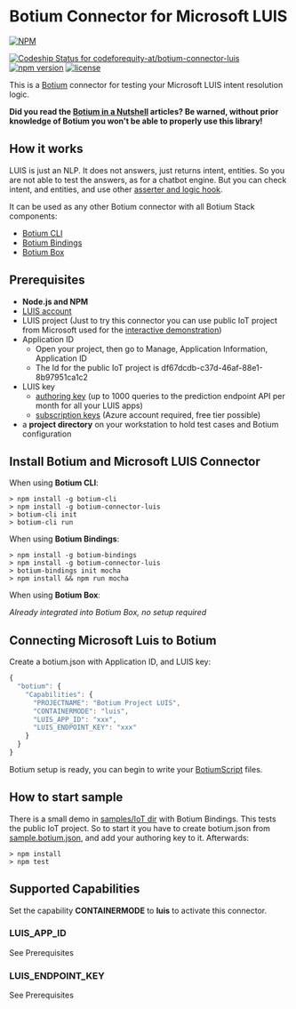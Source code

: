 # Botium Connector for Microsoft LUIS

[![NPM](https://nodei.co/npm/botium-connector-luis.png?downloads=true&downloadRank=true&stars=true)](https://nodei.co/npm/botium-connector-luis/)

[![Codeship Status for codeforequity-at/botium-connector-luis](https://app.codeship.com/projects/671767d0-0777-0137-514b-1ae61d02a015/status?branch=master)](https://app.codeship.com/projects/325831)
[![npm version](https://badge.fury.io/js/botium-connector-luis.svg)](https://badge.fury.io/js/botium-connector-luis)
[![license](https://img.shields.io/github/license/mashape/apistatus.svg)]()

This is a [Botium](https://github.com/codeforequity-at/botium-core) connector for testing your Microsoft LUIS intent resolution logic.

__Did you read the [Botium in a Nutshell](https://medium.com/@floriantreml/botium-in-a-nutshell-part-1-overview-f8d0ceaf8fb4) articles? Be warned, without prior knowledge of Botium you won't be able to properly use this library!__

## How it works

LUIS is just an NLP. It does not answers, just returns intent, entities. 
So you are not able to test the answers, as for a chatbot engine. 
But you can check intent, and entities, and use other [asserter and logic hook](https://github.com/codeforequity-at/botium-core/wiki/Botium-Scripting#asserters-and-logic-hooks).

It can be used as any other Botium connector with all Botium Stack components:
* [Botium CLI](https://github.com/codeforequity-at/botium-cli/)
* [Botium Bindings](https://github.com/codeforequity-at/botium-bindings/)
* [Botium Box](https://www.botium.at)

## Prerequisites

* __Node.js and NPM__
* [LUIS account](https://www.luis.ai/home)
* LUIS project (Just to try this connector you can use public IoT project from Microsoft used for the [interactive demonstration](https://azure.microsoft.com/en-us/services/cognitive-services/language-understanding-intelligent-service/))
* Application ID
    * Open your project, then go to Manage, Application Information, Application ID    
    * The Id for the public IoT project is df67dcdb-c37d-46af-88e1-8b97951ca1c2
* LUIS key
    * [authoring key](https://docs.microsoft.com/en-us/azure/cognitive-services/luis/luis-get-started-node-get-intent#get-luis-key) (up to 1000 queries to the prediction endpoint API per month for all your LUIS apps)
    * [subscription keys](https://docs.microsoft.com/en-us/azure/cognitive-services/LUIS/luis-how-to-azure-subscription) (Azure account required, free tier possible)
* a __project directory__ on your workstation to hold test cases and Botium configuration    

## Install Botium and Microsoft LUIS Connector

When using __Botium CLI__:

```
> npm install -g botium-cli
> npm install -g botium-connector-luis
> botium-cli init
> botium-cli run
```

When using __Botium Bindings__:

```
> npm install -g botium-bindings
> npm install -g botium-connector-luis
> botium-bindings init mocha
> npm install && npm run mocha
```

When using __Botium Box__:

_Already integrated into Botium Box, no setup required_

## Connecting Microsoft Luis to Botium

Create a botium.json with Application ID, and LUIS key:

```javascript
{
  "botium": {
    "Capabilities": {
      "PROJECTNAME": "Botium Project LUIS",
      "CONTAINERMODE": "luis",
      "LUIS_APP_ID": "xxx",
      "LUIS_ENDPOINT_KEY": "xxx"
    }
  }
}
```

Botium setup is ready, you can begin to write your [BotiumScript](https://github.com/codeforequity-at/botium-core/wiki/Botium-Scripting) files.

## How to start sample

There is a small demo in [samples/IoT dir](./samples/IoT) with Botium Bindings. This tests the public IoT project. 
So to start it you have to create botium.json from [sample.botium.json](./samples/IoT/sample.botium.json), and add your authoring key to it. Afterwards:

    > npm install
    > npm test

## Supported Capabilities

Set the capability __CONTAINERMODE__ to __luis__ to activate this connector.

### LUIS_APP_ID

See Prerequisites

### LUIS_ENDPOINT_KEY

See Prerequisites
